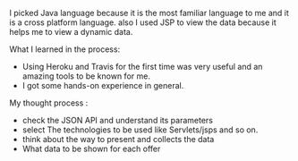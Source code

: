 
I picked Java language because it is the most familiar language to me and it is a cross platform language.
also I used JSP to view the data because it helps me to view a dynamic data.

What I learned in the process:

- Using Heroku and Travis for the first time was very useful and an amazing tools to be known for me.
- I got some hands-on experience in general.

My thought process :

- check the JSON API and understand its parameters
- select The technologies to be used like Servlets/jsps and so on.
- think about the way to present and collects the data
- What data to be shown for each offer

